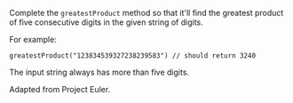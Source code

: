 Complete the `greatestProduct` method so that it'll find the greatest product of five consecutive digits in the given string of digits.

For example:

`greatestProduct("123834539327238239583") // should return 3240`

The input string always has more than five digits.

Adapted from Project Euler.